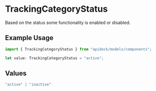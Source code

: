 # TrackingCategoryStatus

Based on the status some functionality is enabled or disabled.

## Example Usage

```typescript
import { TrackingCategoryStatus } from "apideck/models/components";

let value: TrackingCategoryStatus = "active";
```

## Values

```typescript
"active" | "inactive"
```